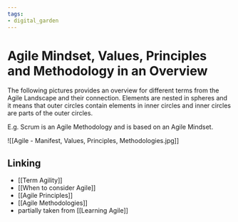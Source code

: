 ```yaml
---
tags: 
- digital_garden
---
```

# Agile Mindset, Values, Principles and Methodology in an Overview
The following pictures provides an overview for different terms from the Agile Landscape and their connection. Elements are nested in spheres and it means that outer circles contain elements in inner circles and inner circles are parts of the outer circles.

E.g. Scrum is an Agile Methodology and is based on an Agile Mindset.

![[Agile - Manifest, Values, Principles, Methodologies.jpg]]

## Linking
+ [[Term Agility]]
+ [[When to consider Agile]]
+ [[Agile Principles]]
+ [[Agile Methodologies]]
+ partially taken from [[Learning Agile]]